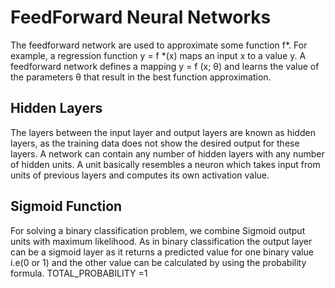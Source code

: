 # FeedForward Neural Networks

 The  feedforward network are used to approximate some function f*. For example, a regression function y = f *(x) maps an input x to a value y. A feedforward network defines a mapping y = f (x; θ) and learns the value of the parameters θ that result in the best function approximation.
 
 ## Hidden Layers
 
  The layers between the input layer and output layers are known as hidden layers, as the training data does not show the desired output for these layers. A network can contain any number of hidden layers with any number of hidden units. A unit basically resembles a neuron which takes input from units of previous layers and computes its own activation value.
  
## Sigmoid Function

  For solving a binary classification problem, we combine Sigmoid output units with maximum likelihood. 
  As in binary classification the output layer can be a sigmoid layer as it returns a predicted value for one binary value i.e(0 or 1)
  and the other value can be calculated by using the probability formula.
  TOTAL_PROBABILITY =1
